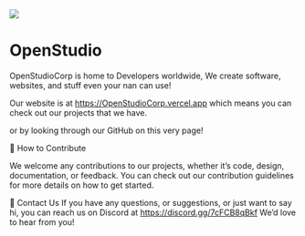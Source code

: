 <div id=“header” align=“center”> <img src=“https://media.giphy.com/media/M9gbBd9nbDrOTu1Mqx/giphy.gif” width=“100”/> <h1>OpenStudio</h1> 

OpenStudioCorp is home to Developers worldwide, We create software, websites, and stuff even your nan can use!

Our website is at https://OpenStudioCorp.vercel.app which means you can check out our projects that we have.

or by looking through our GitHub on this very page!

🙌 How to Contribute

We welcome any contributions to our projects, whether it’s code, design, documentation, or feedback. You can check out our contribution guidelines for more details on how to get started.

💬 Contact Us
If you have any questions, or suggestions, or just want to say hi, you can reach us on Discord at https://discord.gg/7cFCB8qBkf 
We’d love to hear from you!
